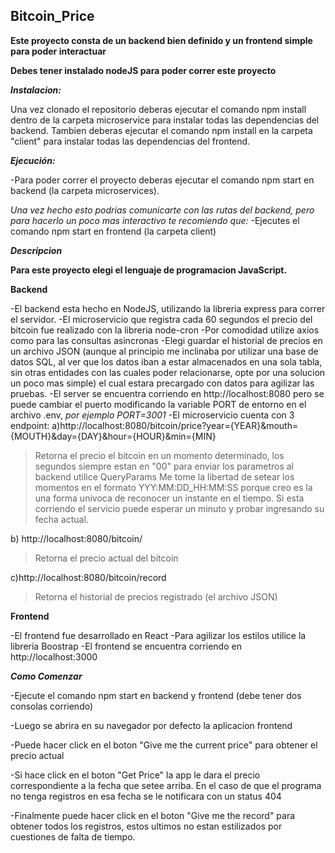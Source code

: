 ## Bitcoin_Price

**Este proyecto consta de un backend bien definido y un frontend simple para poder interactuar**

**Debes tener instalado nodeJS para poder correr este proyecto**

***Instalacion:***

Una vez clonado el repositorio deberas ejecutar el comando npm install dentro de la carpeta microservice para instalar todas las dependencias del backend.
Tambien deberas ejecutar el comando npm install en la carpeta "client" para instalar todas las dependencias del frontend.


***Ejecución:***

-Para poder correr el proyecto deberas ejecutar el comando npm start en backend (la carpeta microservices).

*Una vez hecho esto podrias comunicarte con las rutas del backend, pero para hacerlo un poco mas interactivo te recomiendo que:*
-Ejecutes el comando npm start en frontend (la carpeta client)


***Descripcion***

**Para este proyecto elegi el lenguaje de programacion JavaScript.**

**Backend**

-El backend esta hecho en NodeJS, utilizando la libreria express para correr el servidor.
-El microservicio que registra cada 60 segundos el precio del bitcoin fue realizado con la libreria node-cron
-Por comodidad utilize axios como para las consultas asincronas
-Elegi guardar el historial de precios en un archivo JSON (aunque al principio me inclinaba por utilizar una base de datos SQL, al ver que los datos iban a estar almacenados en una sola tabla, sin otras entidades con las cuales poder relacionarse, opte por una solucion un poco mas simple) el cual estara precargado con datos para agilizar las pruebas.
-El server se encuentra corriendo en http://localhost:8080 pero se puede cambiar el puerto modificando la variable PORT de entorno en el archivo .env, *por ejemplo PORT=3001*
-El microservicio cuenta con 3 endpoint:
a)http://localhost:8080/bitcoin/price?year={YEAR}&mouth={MOUTH}&day={DAY}&hour={HOUR}&min={MIN} 
 > Retorna el precio el bitcoin en un momento determinado, los segundos siempre estan en "00"
 > para enviar los parametros al backend utilice QueryParams
 > Me tome la libertad de setear los momentos en el formato YYY:MM:DD_HH:MM:SS porque creo es la una forma univoca de reconocer un instante en el tiempo.
 > Si esta corriendo el servicio puede esperar un minuto y probar ingresando su fecha actual.
 
b) http://localhost:8080/bitcoin/ 
 > Retorna el precio actual del bitcoin
 
c)http://localhost:8080/bitcoin/record 
 > Retorna el historial de precios registrado (el archivo JSON)
 
 
**Frontend**

-El frontend fue desarrollado en React
-Para agilizar los estilos utilice la libreria Boostrap
-El frontend se encuentra corriendo en http://localhost:3000


***Como Comenzar***

-Ejecute el comando npm start en backend y frontend (debe tener dos consolas corriendo)

-Luego se abrira en su navegador por defecto la aplicacion frontend

-Puede hacer click en el boton "Give me the current price" para obtener el precio actual

-Si hace click en el boton "Get Price" la app le dara el precio correspondiente a la fecha que setee arriba. En el caso de que el programa no tenga registros en esa fecha se le notificara con un status 404

-Finalmente puede hacer click en el boton "Give me the record" para obtener todos los registros, estos ultimos no estan estilizados por cuestiones de falta de tiempo.



